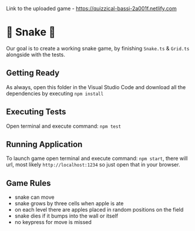 Link to the uploaded game - https://quizzical-bassi-2a001f.netlify.com

# 🐍 Snake 🐍

Our goal is to create a working snake game, by finishing `Snake.ts` & `Grid.ts` alongside with the tests.

## Getting Ready

As always, open this folder in the Visual Studio Code and download all the dependencies by executing `npm install`

## Executing Tests

Open terminal and execute command: `npm test`

## Running Application

To launch game open terminal and execute command: `npm start`, there will url, most likely `http://localhost:1234` so just open that in your browser.

## Game Rules

- snake can move
- snake grows by three cells when apple is ate
- on each level there are apples placed in random positions on the field
- snake dies if it bumps into the wall or itself
- no keypress for move is missed
